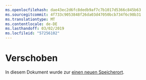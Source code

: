 ```yaml
---
ms.openlocfilehash: dae43ec2d6fc8dedb9af7c7b1017d5366c845b63
ms.sourcegitcommit: 4f733c9053848f26da03d47050bcb734f6c98b31
ms.translationtype: MT
ms.contentlocale: de-DE
ms.lasthandoff: 03/02/2019
ms.locfileid: "57256102"
---
```

# <a name="moved"></a>Verschoben

In diesem Dokument wurde zur [einen neuen Speicherort](https://aka.ms/vsls-docs/vs).
